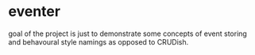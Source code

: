 # eventer
goal of the project is just to demonstrate some concepts of event storing and behavoural style namings as opposed to CRUDish.
